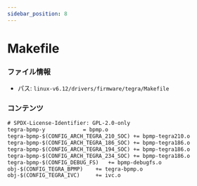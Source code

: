 ```yaml
---
sidebar_position: 8
---
```

# Makefile

### ファイル情報

- パス: `linux-v6.12/drivers/firmware/tegra/Makefile`

### コンテンツ

```txt
# SPDX-License-Identifier: GPL-2.0-only
tegra-bpmp-y			= bpmp.o
tegra-bpmp-$(CONFIG_ARCH_TEGRA_210_SOC)	+= bpmp-tegra210.o
tegra-bpmp-$(CONFIG_ARCH_TEGRA_186_SOC)	+= bpmp-tegra186.o
tegra-bpmp-$(CONFIG_ARCH_TEGRA_194_SOC)	+= bpmp-tegra186.o
tegra-bpmp-$(CONFIG_ARCH_TEGRA_234_SOC)	+= bpmp-tegra186.o
tegra-bpmp-$(CONFIG_DEBUG_FS)	+= bpmp-debugfs.o
obj-$(CONFIG_TEGRA_BPMP)	+= tegra-bpmp.o
obj-$(CONFIG_TEGRA_IVC)		+= ivc.o

```
